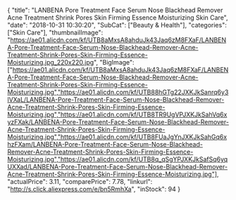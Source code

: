 {
	"title": "LANBENA Pore Treatment Face Serum Nose Blackhead Remover Acne Treatment Shrink Pores Skin Firming Essence Moisturizing Skin Care",
	"date": "2018-10-31 10:30:20",
	"SubCat": ["Beauty & Health"],
	"categories": ["Skin Care"],
	"thumbnailImage": "https://ae01.alicdn.com/kf/UTB8aMxsA8ahduJk43Jaq6zM8FXaF/LANBENA-Pore-Treatment-Face-Serum-Nose-Blackhead-Remover-Acne-Treatment-Shrink-Pores-Skin-Firming-Essence-Moisturizing.jpg_220x220.jpg",
	"BigImage": ["https://ae01.alicdn.com/kf/UTB8aMxsA8ahduJk43Jaq6zM8FXaF/LANBENA-Pore-Treatment-Face-Serum-Nose-Blackhead-Remover-Acne-Treatment-Shrink-Pores-Skin-Firming-Essence-Moisturizing.jpg","https://ae01.alicdn.com/kf/UTB88hGTg22JXKJkSanrq6y3lVXaL/LANBENA-Pore-Treatment-Face-Serum-Nose-Blackhead-Remover-Acne-Treatment-Shrink-Pores-Skin-Firming-Essence-Moisturizing.jpg","https://ae01.alicdn.com/kf/UTB8TR9UgVPJXKJkSahVq6xyzFXak/LANBENA-Pore-Treatment-Face-Serum-Nose-Blackhead-Remover-Acne-Treatment-Shrink-Pores-Skin-Firming-Essence-Moisturizing.jpg","https://ae01.alicdn.com/kf/UTB8FUaJgYnJXKJkSahGq6xhzFXam/LANBENA-Pore-Treatment-Face-Serum-Nose-Blackhead-Remover-Acne-Treatment-Shrink-Pores-Skin-Firming-Essence-Moisturizing.jpg","https://ae01.alicdn.com/kf/UTB8q_qSgYPJXKJkSafSq6yqUXXad/LANBENA-Pore-Treatment-Face-Serum-Nose-Blackhead-Remover-Acne-Treatment-Shrink-Pores-Skin-Firming-Essence-Moisturizing.jpg"],
	"actualPrice": 3.11,
	"comparePrice": 7.78,
	"linkurl": "http://s.click.aliexpress.com/e/bn5RmhXa",
	"inStock": 94
}
